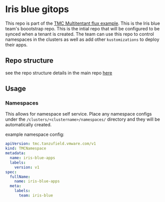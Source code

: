 # Iris blue gitops

This repo is part of the [TMC Multitentant flux example](https://github.com/warroyo/flux-tmc-multitenant). This is the Iris blue team's boootstrap repo. This is the intial repo that will be configured to be synced when a tenant is created. The team can use this repo to control namespaces in the clusters as well as add other `kustomizations` to deploy their apps.


## Repo structure

see the repo structure details in the main repo [here](https://github.com/warroyo/flux-tmc-multitenant#tenant-repo-structure)


## Usage

### Namespaces

This allows for namespace self service. Place any namespace configs under the `/clusters/<clustername>/namespaces/` directory and they will be automatically created.

example namespace config:

```yaml
apiVersion: tmc.tanzufield.vmware.com/v1
kind: TMCNamespace
metadata:
  name: iris-blue-apps
  labels:
    version: v1
spec:
  fullName:
    name: iris-blue-apps
  meta:
    labels:
      team: iris-blue
```


### 